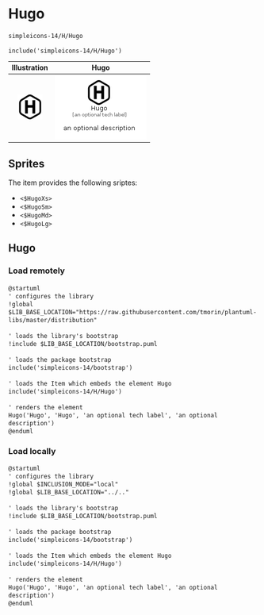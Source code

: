 # Hugo


```text
simpleicons-14/H/Hugo
```

```text
include('simpleicons-14/H/Hugo')
```



| Illustration | Hugo |
| :---: | :---: |
| ![illustration for Illustration](../../simpleicons-14/H/Hugo.png) | ![illustration for Hugo](../../simpleicons-14/H/Hugo.Local.png) |



## Sprites
The item provides the following sriptes:

- `<$HugoXs>`
- `<$HugoSm>`
- `<$HugoMd>`
- `<$HugoLg>`





## Hugo

### Load remotely
```plantuml
@startuml
' configures the library
!global $LIB_BASE_LOCATION="https://raw.githubusercontent.com/tmorin/plantuml-libs/master/distribution"

' loads the library's bootstrap
!include $LIB_BASE_LOCATION/bootstrap.puml

' loads the package bootstrap
include('simpleicons-14/bootstrap')

' loads the Item which embeds the element Hugo
include('simpleicons-14/H/Hugo')

' renders the element
Hugo('Hugo', 'Hugo', 'an optional tech label', 'an optional description')
@enduml
```

### Load locally
```plantuml
@startuml
' configures the library
!global $INCLUSION_MODE="local"
!global $LIB_BASE_LOCATION="../.."

' loads the library's bootstrap
!include $LIB_BASE_LOCATION/bootstrap.puml

' loads the package bootstrap
include('simpleicons-14/bootstrap')

' loads the Item which embeds the element Hugo
include('simpleicons-14/H/Hugo')

' renders the element
Hugo('Hugo', 'Hugo', 'an optional tech label', 'an optional description')
@enduml
```

